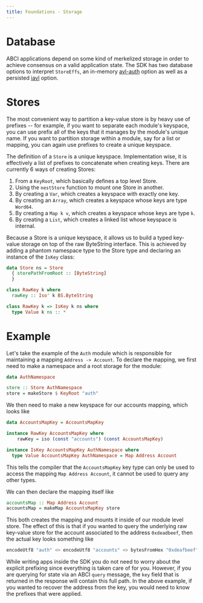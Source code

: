 ```yaml
---
title: Foundations - Storage
---
```


# Database

ABCI applications depend on some kind of merkelized storage in order to achieve consensus on a valid application state. The SDK has two database options to interpret `StoreEffs`, an in-memory [avl-auth](https://github.com/oscoin/avl-auth) option as well as a persisted [iavl](https://github.com/tendermint/iavl) option.

# Stores

The most convenient way to partition a key-value store is by heavy use of prefixes -- for example, if you want to separate each module's keyspace, you can use prefix all of the keys that it manages by the module's unique name. If you want to partition storage within a module, say for a list or mapping, you can again use prefixes to create a unique keyspace.

The definition of a `Store` is a unique keyspace. Implementation wise, it is effectively a list of prefixes to concatenate when creating keys. There are currently 6 ways of creating Stores:

1. From a `KeyRoot`, which basically defines a top level Store.
2. Using the `nestStore` function to mount one Store in another.
3. By creating a `Var`, which creates a keyspace with exactly one key.
4. By creating an `Array`, which creates a keyspace whose keys are type `Word64`.
5. By creating a `Map k v`, which creates a keyspace whose keys are type `k`.
6. By creating a `List`, which creates a linked list whose keyspace is internal.


Because a Store is a unique keyspace, it allows us to build a typed key-value storage on top of the raw ByteString interface. This is achieved by adding a phantom namespace type to the Store type and declaring an instance of the `IsKey` class:


~~~ haskell ignore
data Store ns = Store
  { storePathFromRoot :: [ByteString]
  }

class RawKey k where
  rawKey :: Iso' k BS.ByteString

class RawKey k => IsKey k ns where
  type Value k ns :: *
~~~

# Example

Let's take the example of the `Auth` module which is responsible for maintaining a mapping `Address -> Account`. To declare the mapping, we first need to make a namespace and a root storage for the module:

~~~ haskell ignore
data AuthNamespace

store :: Store AuthNamespace
store = makeStore $ KeyRoot "auth"
~~~


We then need to make a new keyspace for our accounts mapping, which looks like

~~~ haskell ignore
data AccountsMapKey = AccountsMapKey

instance RawKey AccountsMapKey where
    rawKey = iso (const "accounts") (const AccountsMapKey)

instance IsKey AccountsMapKey AuthNamespace where
  type Value AccountsMapKey AuthNamespace = Map Address Account
~~~

This tells the compiler that the `AccountsMapKey` key type can only be used to access the mapping `Map Address Account`, it cannot be used to query any other types.

We can then declare the mapping itself like

~~~ haskell ignore
accountsMap :: Map Address Account
accountsMap = makeMap AccountsMapKey store
~~~

This both creates the mapping and mounts it inside of our module level store. The effect of this is that if you wanted to query the underlying raw key-value store for the account associated to the address `0xdeadbeef`, then the actual key looks something like

~~~ haskell ignore
encodeUtf8 "auth" <> encodeUtf8 "accounts" <> bytesFromHex "0xdeafbeef"
~~~

While writing apps inside the SDK you do not need to worry about the explicit prefixing since everything is taken care of for you. However, if you are querying for state via an ABCI `query` message, the `key` field that is returned in the response will contain this full path. In the above example, if you wanted to recover the address from the key, you would need to know the prefixes that were applied.
